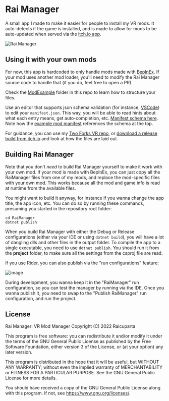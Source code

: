 # Rai Manager

A small app I made to make it easier for people to install my VR mods. It auto-detects if the game is installed, and is made to allow for mods to be auto-updated when served via the [itch.io app](https://itch.io/app).

![Rai Manager](https://user-images.githubusercontent.com/3955124/200336525-1b9037e2-6f34-4680-9896-c73673f86fb7.png)

## Using it with your own mods

For now, this app is hardcoded to only handle mods made with [BepInEx](https://github.com/BepInEx/BepInEx). If your mod uses another mod loader, you'll need to modify the Rai Manager source code to handle that (if you do, feel free to open a PR).

Check the [ModExample](https://github.com/Raicuparta/rai-manager/tree/master/ModExample) folder in this repo to learn how to structure your files.

Use an editor that supports json schema validation (for instance, [VSCode](https://code.visualstudio.com/)) to edit your `manifest.json`. This way, you will be able to read hints about what each entry means, get auto-completion, etc. [Manifest schema here](https://github.com/Raicuparta/rai-manager/blob/master/manifest.schema.json). Note how the [example mod manifest](https://github.com/Raicuparta/rai-manager/blob/master/ModExample/manifest.json) references the schema at the top.

For guidance, you can use my [Two Forks VR repo](https://github.com/Raicuparta/two-forks-vr), or [download a release build from itch.io](https://raicuparta.itch.io/two-forks-vr) and look at how the files are laid out.

## Building Rai Manager

Note that you don't _need_ to build Rai Manager yourself to make it work with your own mod. If your mod is made with BepInEx, you can just copy all the RaiManager files from one of my mods, and replace the mod-specific files with your own mod. This works because all the mod and game info is read at runtime from the available files.

You might want to build it anyway, for instance if you wanna change the app title, the app icon, etc. You can do so by running these commands, presuming you started in the repository root folder:

```
cd RaiManager
dotnet publish
```

When you build Rai Manager with either the Debug or Release configurations (either via your IDE or using `dotnet build`), you will have a lot of dangling dlls and other files in the output folder. To compile the app to a single executable, you need to use `dotnet publish`. You should run it from the **project** folder, to make sure all the settings from the csproj file are read.

If you use Rider, you can also publish via the "run configurations" feature:

![image](https://user-images.githubusercontent.com/3955124/200339452-317d1378-1bb4-437d-9a6a-12c8cdffde6a.png)

During development, you wanna keep it in the "RaiManager" run configuration, so you can test the manager by running via the IDE. Once you wanna publish it, you need to swap to the "Publish RaiManager" run configuration, and run the project.

## License

Rai Manager: VR Mod Manager
Copyright (C) 2022 Raicuparta

This program is free software: you can redistribute it and/or modify
it under the terms of the GNU General Public License as published by
the Free Software Foundation, either version 3 of the License, or
(at your option) any later version.

This program is distributed in the hope that it will be useful,
but WITHOUT ANY WARRANTY; without even the implied warranty of
MERCHANTABILITY or FITNESS FOR A PARTICULAR PURPOSE. See the
GNU General Public License for more details.

You should have received a copy of the GNU General Public License
along with this program. If not, see <https://www.gnu.org/licenses/>.
